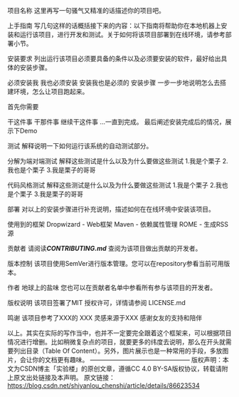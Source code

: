 项目名称
这里再写一句骚气又精准的话描述你的项目吧。

上手指南
写几句这样的话概括接下来的内容：以下指南将帮助你在本地机器上安装和运行该项目，进行开发和测试。关于如何将该项目部署到在线环境，请参考部署小节。

安装要求
列出运行该项目必须要具备的条件以及必须要安装的软件，最好给出具体的安装步骤。

必须安装我
我也必须安装
安装我也是必须的
安装步骤
一步一步地说明怎么去搭建环境，怎么让项目跑起来。

首先你需要

干这件事
干那件事
继续干这件事
…一直到完成。
最后阐述安装完成后的情况，展示下Demo

测试
解释说明一下如何运行该系统的自动测试部分。

分解为端对端测试
解释这些测试是什么以及为什么要做这些测试
1.我是个栗子
2.我也是个栗子
3.我是栗子的哥哥

代码风格测试
解释这些测试是什么以及为什么要做这些测试
1.我是个栗子
2.我也是个栗子
3.我是栗子的哥哥

部署
对以上的安装步骤进行补充说明，描述如何在在线环境中安装该项目。

使用到的框架
Dropwizard - Web框架
Maven - 依赖属性管理
ROME - 生成RSS源

贡献者
请阅读***CONTRIBUTING.md*** 查阅为该项目做出贡献的开发者。

版本控制
该项目使用SemVer进行版本管理。您可以在repository参看当前可用版本。

作者
地球上的盐味
您也可以在贡献者名单中参看所有参与该项目的开发者。

版权说明
该项目签署了MIT 授权许可，详情请参阅 LICENSE.md

鸣谢
该项目参考了XXX的 XXX
灵感来源于XXX
感谢女友的支持和陪伴

以上。其实在实际的写作当中，也并不一定要完全跟着这个框架来，可以根据项目情况进行增删。比如稍微复杂点的项目，就要更多的纬度去说明，那么在开头就需要列出目录（Table Of Content）。另外，图片展示也是一种常用的手段，多放图片，会让你的文档更有趣味。
————————————————
版权声明：本文为CSDN博主「实验楼」的原创文章，遵循CC 4.0 BY-SA版权协议，转载请附上原文出处链接及本声明。
原文链接：https://blog.csdn.net/shiyanlou_chenshi/article/details/86623534